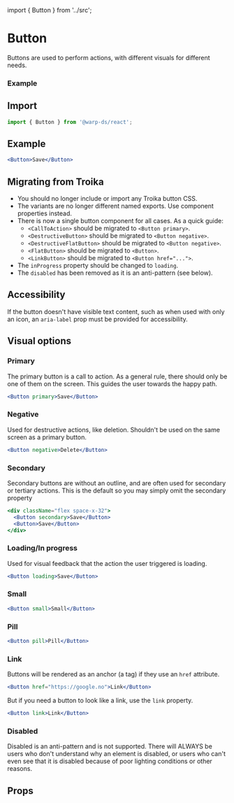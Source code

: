 import { Button } from '../src';

# Button

Buttons are used to perform actions, with different visuals for different needs.

### Example

<button-example></button-example>

## Import

```js
import { Button } from '@warp-ds/react';
```

## Example

```jsx example
<Button>Save</Button>
```

## Migrating from Troika

- You should no longer include or import any Troika button CSS.
- The variants are no longer different named exports. Use component properties
  instead.
- There is now a single button component for all cases. As a quick guide:
  - `<CallToAction>` should be migrated to `<Button primary>`.
  - `<DestructiveButton>` should be migrated to `<Button negative>`.
  - `<DestructiveFlatButton>` should be migrated to `<Button negative>`.
  - `<FlatButton>` should be migrated to `<Button>`.
  - `<LinkButton>` should be migrated to `<Button href="...">`.
- The `inProgress` property should be changed to `loading`.
- The `disabled` has been removed as it is an anti-pattern (see below).

## Accessibility

If the button doesn't have visible text content, such as when used with only an
icon, an `aria-label` prop must be provided for accessibility.

## Visual options

### Primary

The primary button is a call to action. As a general rule, there should only be
one of them on the screen. This guides the user towards the happy path.

```jsx example
<Button primary>Save</Button>
```

### Negative

Used for destructive actions, like deletion. Shouldn't be used on the same
screen as a primary button.

```jsx example
<Button negative>Delete</Button>
```

### Secondary

Secondary buttons are without an outline, and are often used for secondary or
tertiary actions. This is the default so you may simply omit the secondary
property

```jsx example
<div className="flex space-x-32">
  <Button secondary>Save</Button>
  <Button>Save</Button>
</div>
```

### Loading/In progress

Used for visual feedback that the action the user triggered is loading.

```jsx example
<Button loading>Save</Button>
```

### Small

```jsx example
<Button small>Small</Button>
```

### Pill

```jsx example
<Button pill>Pill</Button>
```

### Link

Buttons will be rendered as an anchor (a tag) if they use an `href` attribute.

```jsx example
<Button href="https://google.no">Link</Button>
```

But if you need a button to look like a link, use the `link` property.

```jsx example
<Button link>Link</Button>
```

### Disabled

Disabled is an anti-pattern and is not supported. There will ALWAYS be users who
don't understand why an element is disabled, or users who can't even see that it
is disabled because of poor lighting conditions or other reasons.

## Props

```props packages/button/src/component.tsx

```
